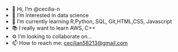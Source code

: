 - 👋 Hi, I’m @cecilia-n
- 🔗 I’m interested in data science 
- 🌱 I’m currently learning R,Python, SQL, Git,HTML,CSS, Javascript
- 📚 I really want to learn AWS, C++
- ⚙️ I’m looking to collaborate on...
- 📫 How to reach me: cecilian58213@gmail.com

<!---
cecilia-n/cecilia-n is a ✨ special ✨ repository because its `README.md` (this file) appears on your GitHub profile.
You can click the Preview link to take a look at your changes.
--->
